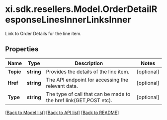 # xi.sdk.resellers.Model.OrderDetailResponseLinesInnerLinksInner
Link to Order Details for the line item.

## Properties

Name | Type | Description | Notes
------------ | ------------- | ------------- | -------------
**Topic** | **string** | Provides the details of the line item. | [optional] 
**Href** | **string** | The API endpoint for accessing the relevant data. | [optional] 
**Type** | **string** | The type of call that can be made to the href link(GET,POST etc). | [optional] 

[[Back to Model list]](../README.md#documentation-for-models) [[Back to API list]](../README.md#documentation-for-api-endpoints) [[Back to README]](../README.md)

